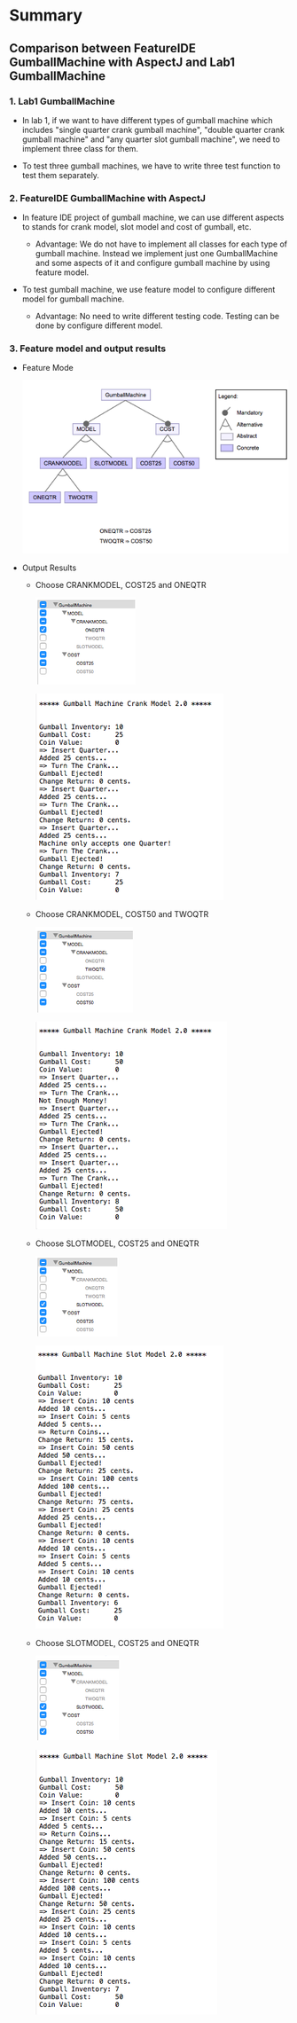 
# Summary

## Comparison between FeatureIDE GumballMachine with AspectJ and Lab1 GumballMachine

### 1. Lab1 GumballMachine

* In lab 1, if we want to have different types of gumball machine which includes "single quarter crank gumball machine", "double quarter crank gumball machine" and "any quarter slot gumball machine", we need to implement three class for them.

* To test three gumball machines, we have to write three test function to test them separately.

### 2. FeatureIDE GumballMachine with AspectJ

* In feature IDE project of gumball machine, we can use different aspects to stands for crank model, slot model and cost of gumball, etc.

  * Advantage: We do not have to implement all classes for each type of gumball machine. Instead we implement just one GumballMachine and some aspects of it and configure gumball machine by using feature model.

* To test gumball machine, we use feature model to configure different model for gumball machine.

  * Advantage: No need to write different testing code. Testing can be done by configure different model.

### 3. Feature model and output results

* Feature Mode

  ![Feature model](./image/model.png)

* Output Results

  * Choose CRANKMODEL, COST25 and ONEQTR

    ![Config for crank25](./image/crank25.png)

    ![Result for crank25](./image/crank25output.png)

  * Choose CRANKMODEL, COST50 and TWOQTR

    ![Config for crank25](./image/crank50.png)

    ![Result for crank25](./image/crank50output.png)

  * Choose SLOTMODEL, COST25 and ONEQTR

    ![Config for crank25](./image/slot25.png)

    ![Result for crank25](./image/slot25output.png)

  * Choose SLOTMODEL, COST25 and ONEQTR

    ![Config for crank25](./image/slot50.png)

    ![Result for crank25](./image/slot50output.png)
